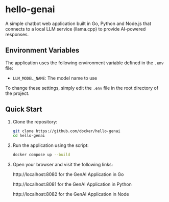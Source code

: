 # hello-genai

A simple chatbot web application built in Go, Python and Node.js that connects to a local LLM service (llama.cpp) to provide AI-powered responses.

## Environment Variables

The application uses the following environment variable defined in the `.env` file:

- `LLM_MODEL_NAME`: The model name to use

To change these settings, simply edit the `.env` file in the root directory of the project.

## Quick Start

1. Clone the repository:
   ```bash
   git clone https://github.com/docker/hello-genai
   cd hello-genai
   ```

2. Run the application using the script:
   ```bash
   docker compose up --build
   ```

3. Open your browser and visit the following links:

   http://localhost:8080 for the GenAI Application in Go

   http://localhost:8081 for the GenAI Application in Python

   http://localhost:8082 for the GenAI Application in Node


